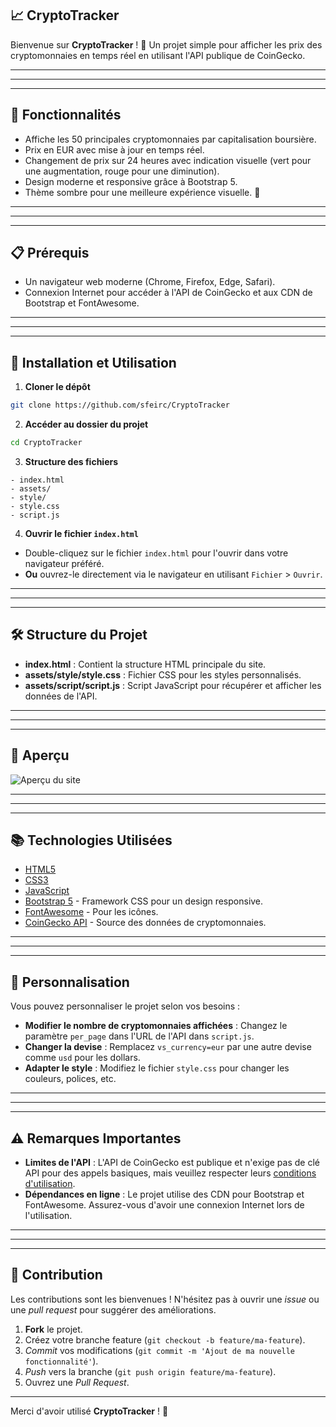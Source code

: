 ## 📈 CryptoTracker
Bienvenue sur **CryptoTracker** ! 🚀 Un projet simple pour afficher les prix des cryptomonnaies en temps réel en utilisant l'API publique de CoinGecko.


---


---


---

## 🌟 Fonctionnalités
- Affiche les 50 principales cryptomonnaies par capitalisation boursière.
- Prix en EUR avec mise à jour en temps réel.
- Changement de prix sur 24 heures avec indication visuelle (vert pour une augmentation, rouge pour une diminution).
- Design moderne et responsive grâce à Bootstrap 5.
- Thème sombre pour une meilleure expérience visuelle. 🌚


---


---


---

## 📋 Prérequis
- Un navigateur web moderne (Chrome, Firefox, Edge, Safari).
- Connexion Internet pour accéder à l'API de CoinGecko et aux CDN de Bootstrap et FontAwesome.


---


---


---

## 🚀 Installation et Utilisation
1. **Cloner le dépôt**

```bash
git clone https://github.com/sfeirc/CryptoTracker
```

2. **Accéder au dossier du projet**

```bash
cd CryptoTracker
```

3. **Structure des fichiers**

```
- index.html
- assets/
- style/
- style.css
- script.js
```

4. **Ouvrir le fichier `index.html`**

- Double-cliquez sur le fichier `index.html` pour l'ouvrir dans votre navigateur préféré.
- **Ou** ouvrez-le directement via le navigateur en utilisant `Fichier` > `Ouvrir`.


---


---


---

## 🛠️ Structure du Projet
- **index.html** : Contient la structure HTML principale du site.
- **assets/style/style.css** : Fichier CSS pour les styles personnalisés.
- **assets/script/script.js** : Script JavaScript pour récupérer et afficher les données de l'API.


---


---


---

## 🎨 Aperçu
![Aperçu du site](https://cdn.discordapp.com/attachments/1144619785271914586/1303783510561263707/image.png?ex=672d0284&is=672bb104&hm=b50d5d68f492206095d72da0e8f638f18134bf9e5762514df0b4c8e45fdc0ec8&)


---


---


---

## 📚 Technologies Utilisées
- [HTML5](https://developer.mozilla.org/fr/docs/Web/Guide/HTML/HTML5)
- [CSS3](https://developer.mozilla.org/fr/docs/Web/CSS)
- [JavaScript](https://developer.mozilla.org/fr/docs/Web/JavaScript)
- [Bootstrap 5](https://getbootstrap.com/) - Framework CSS pour un design responsive.
- [FontAwesome](https://fontawesome.com/) - Pour les icônes.
- [CoinGecko API](https://www.coingecko.com/en/api) - Source des données de cryptomonnaies.


---


---


---

## 🔧 Personnalisation
Vous pouvez personnaliser le projet selon vos besoins :

- **Modifier le nombre de cryptomonnaies affichées** : Changez le paramètre `per_page` dans l'URL de l'API dans `script.js`.
- **Changer la devise** : Remplacez `vs_currency=eur` par une autre devise comme `usd` pour les dollars.
- **Adapter le style** : Modifiez le fichier `style.css` pour changer les couleurs, polices, etc.


---


---


---

## ⚠️ Remarques Importantes
- **Limites de l'API** : L'API de CoinGecko est publique et n'exige pas de clé API pour des appels basiques, mais veuillez respecter leurs [conditions d'utilisation](https://www.coingecko.com/en/terms).
- **Dépendances en ligne** : Le projet utilise des CDN pour Bootstrap et FontAwesome. Assurez-vous d'avoir une connexion Internet lors de l'utilisation.


---


---


---

## 🤝 Contribution
Les contributions sont les bienvenues ! N'hésitez pas à ouvrir une *issue* ou une *pull request* pour suggérer des améliorations.

1. **Fork** le projet.
2. Créez votre branche feature (`git checkout -b feature/ma-feature`).
3. *Commit* vos modifications (`git commit -m 'Ajout de ma nouvelle fonctionnalité'`).
4. *Push* vers la branche (`git push origin feature/ma-feature`).
5. Ouvrez une *Pull Request*.


---

Merci d'avoir utilisé **CryptoTracker** ! 💙

